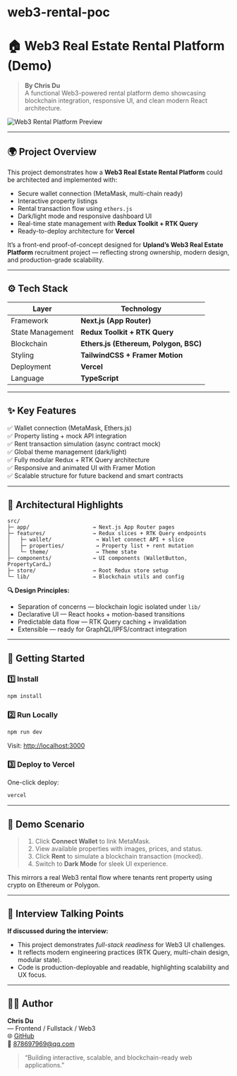 # web3-rental-poc

# 🏠 Web3 Real Estate Rental Platform (Demo)

> **By Chris Du**  
> A functional Web3-powered rental platform demo showcasing blockchain integration, responsive UI, and clean modern React architecture.

![Web3 Rental Platform Preview](https://images.unsplash.com/photo-1505693416388-ac5ce068fe85?q=80&w=1200&auto=format&fit=crop)

---

## 🌍 Project Overview

This project demonstrates how a **Web3 Real Estate Rental Platform** could be architected and implemented with:

- Secure wallet connection (MetaMask, multi-chain ready)
- Interactive property listings
- Rental transaction flow using `ethers.js`
- Dark/light mode and responsive dashboard UI
- Real-time state management with **Redux Toolkit + RTK Query**
- Ready-to-deploy architecture for **Vercel**

It’s a front-end proof-of-concept designed for **Upland’s Web3 Real Estate Platform** recruitment project — reflecting strong ownership, modern design, and production-grade scalability.

---

## ⚙️ Tech Stack

| Layer            | Technology                             |
| ---------------- | -------------------------------------- |
| Framework        | **Next.js (App Router)**               |
| State Management | **Redux Toolkit + RTK Query**          |
| Blockchain       | **Ethers.js (Ethereum, Polygon, BSC)** |
| Styling          | **TailwindCSS + Framer Motion**        |
| Deployment       | **Vercel**                             |
| Language         | **TypeScript**                         |

---

## ✨ Key Features

✅ Wallet connection (MetaMask, Ethers.js)  
✅ Property listing + mock API integration  
✅ Rent transaction simulation (async contract mock)  
✅ Global theme management (dark/light)  
✅ Fully modular Redux + RTK Query architecture  
✅ Responsive and animated UI with Framer Motion  
✅ Scalable structure for future backend and smart contracts

---

## 🧠 Architectural Highlights

```
src/
├─ app/                    → Next.js App Router pages
├─ features/               → Redux slices + RTK Query endpoints
│   ├─ wallet/              → Wallet connect API + slice
│   ├─ properties/          → Property list + rent mutation
│   └─ theme/               → Theme state
├─ components/             → UI components (WalletButton, PropertyCard…)
├─ store/                  → Root Redux store setup
└─ lib/                    → Blockchain utils and config
```

**🔍 Design Principles:**

- Separation of concerns — blockchain logic isolated under `lib/`
- Declarative UI — React hooks + motion-based transitions
- Predictable data flow — RTK Query caching + invalidation
- Extensible — ready for GraphQL/IPFS/contract integration

---

## 🚀 Getting Started

### 1️⃣ Install

```bash
npm install
```

### 2️⃣ Run Locally

```bash
npm run dev
```

Visit: [http://localhost:3000](http://localhost:3000)

### 3️⃣ Deploy to Vercel

One-click deploy:

```bash
vercel
```

---

## 🧩 Demo Scenario

> 1. Click **Connect Wallet** to link MetaMask.
> 2. View available properties with images, prices, and status.
> 3. Click **Rent** to simulate a blockchain transaction (mocked).
> 4. Switch to **Dark Mode** for sleek UI experience.

This mirrors a real Web3 rental flow where tenants rent property using crypto on Ethereum or Polygon.

---

## 💬 Interview Talking Points

**If discussed during the interview:**

- This project demonstrates _full-stack readiness_ for Web3 UI challenges.
- It reflects modern engineering practices (RTK Query, multi-chain design, modular state).
- Code is production-deployable and readable, highlighting scalability and UX focus.

---

## 👨‍💻 Author

**Chris Du**  
— Frontend / Fullstack / Web3  
🌐 [GitHub](https://github.com/campustudio)  
📧 878697969@qq.com

> “Building interactive, scalable, and blockchain-ready web applications.”
